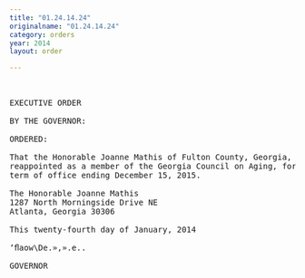 ```yaml
---
title: "01.24.14.24"
originalname: "01.24.14.24"
category: orders
year: 2014
layout: order

---
```

<pre>
 

EXECUTIVE ORDER

BY THE GOVERNOR:

ORDERED:

That the Honorable Joanne Mathis of Fulton County, Georgia, is
reappointed as a member of the Georgia Council on Aging, fora
term of office ending December 15, 2015.

The Honorable Joanne Mathis
1287 North Morningside Drive NE
Atlanta, Georgia 30306

This twenty-fourth day of January, 2014

‘ﬂaow\De.»,».e..

GOVERNOR

</pre>
